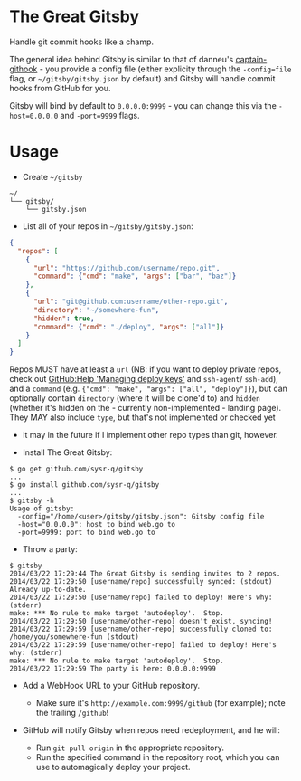 The Great Gitsby
================

[deploy]: https://help.github.com/articles/managing-deploy-keys#deploy-keys

Handle git commit hooks like a champ.

The general idea behind Gitsby is similar to that of danneu's
[captain-githook](https://github.com/danneu/captain-githook) - you provide a
config file (either explicity through the `-config=file` flag, or
`~/gitsby/gitsby.json` by default) and Gitsby will handle commit hooks from
GitHub for you.

Gitsby will bind by default to `0.0.0.0:9999` - you can change this via the
`-host=0.0.0.0` and `-port=9999` flags.

# Usage

* Create `~/gitsby`

```
~/
└── gitsby/
    └── gitsby.json
```

* List all of your repos in `~/gitsby/gitsby.json`:

```json
{
  "repos": [
    {
      "url": "https://github.com/username/repo.git",
      "command": {"cmd": "make", "args": ["bar", "baz"]}
    },
    {
      "url": "git@github.com:username/other-repo.git",
      "directory": "~/somewhere-fun",
      "hidden": true,
      "command": {"cmd": "./deploy", "args": ["all"]}
    }
  ]
}
```

Repos MUST have at least a `url` (NB: if you want to deploy private repos,
check out [GitHub:Help 'Managing deploy keys'][deploy] and `ssh-agent`/
`ssh-add`), and a `command` (e.g. `{"cmd": "make", "args": ["all", "deploy"]}`),
but can optionally contain `directory` (where it will be clone'd to) and
`hidden` (whether it's hidden on the - currently non-implemented - landing
page). They MAY also include `type`, but that's not implemented or checked yet
- it may in the future if I implement other repo types than git, however.

* Install The Great Gitsby:

```
$ go get github.com/sysr-q/gitsby
...
$ go install github.com/sysr-q/gitsby
...
$ gitsby -h
Usage of gitsby:
  -config="/home/<user>/gitsby/gitsby.json": Gitsby config file
  -host="0.0.0.0": host to bind web.go to
  -port=9999: port to bind web.go to
```

* Throw a party:

```
$ gitsby
2014/03/22 17:29:44 The Great Gitsby is sending invites to 2 repos.
2014/03/22 17:29:50 [username/repo] successfully synced: (stdout)
Already up-to-date.
2014/03/22 17:29:50 [username/repo] failed to deploy! Here's why: (stderr)
make: *** No rule to make target 'autodeploy'.  Stop.
2014/03/22 17:29:50 [username/other-repo] doesn't exist, syncing!
2014/03/22 17:29:59 [username/other-repo] successfully cloned to: /home/you/somewhere-fun (stdout)
2014/03/22 17:29:59 [username/other-repo] failed to deploy! Here's why: (stderr)
make: *** No rule to make target 'autodeploy'.  Stop.
2014/03/22 17:29:59 The party is here: 0.0.0.0:9999
```

* Add a WebHook URL to your GitHub repository.

    * Make sure it's `http://example.com:9999/github` (for example); note the
    trailing `/github`!

* GitHub will notify Gitsby when repos need redeployment, and he will:

    * Run `git pull origin` in the appropriate repository.
    * Run the specified command in the repository root, which you can use to
    automagically deploy your project.

